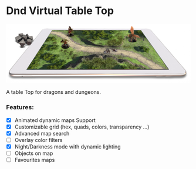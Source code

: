 # Dnd Virtual Table Top

![](./assets/images/preview.png "Preview")

A table Top for dragons and dungeons.

### Features:

* [X] Animated dynamic maps Support
* [X] Customizable grid (hex, quads, colors, transparency ...)
* [X] Advanced map search
* [ ] Overlay color filters
* [X] Night/Darkness mode with dynamic lighting
* [ ] Objects on map
* [ ] Favourites maps
